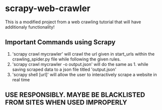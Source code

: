 # scrapy-web-crawler
This is a modified project from a web crawling tutorial that will have additionaly functionality!

## Important Commands using Scrapy
1. 'scrapy crawl mycrawler' will crawl the url given in start_urls within the crawling_spider.py file while following the given rules.
2. 'scrapy crawl mycrawler -o output.json' will do the same as 1. while saving scraped data to a json file titled 'output.json'
3. 'scrapy shell [url]' will allow the user to interactively scrape a website in real time

## USE RESPONSIBLY. MAYBE BE BLACKLISTED FROM SITES WHEN USED IMPROPERLY
